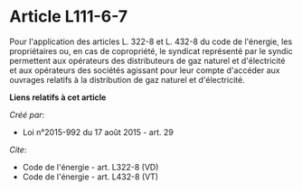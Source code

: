 # Article L111-6-7

Pour l'application des articles L. 322-8 et L. 432-8 du code de l'énergie, les propriétaires ou, en cas de copropriété, le
syndicat représenté par le syndic permettent aux opérateurs des distributeurs de gaz naturel et d'électricité et aux
opérateurs des sociétés agissant pour leur compte d'accéder aux ouvrages relatifs à la distribution de gaz naturel et
d'électricité.

**Liens relatifs à cet article**

_Créé par_:

  - Loi n°2015-992 du 17 août 2015 - art. 29

_Cite_:

  - Code de l'énergie - art. L322-8 (VD)
  - Code de l'énergie - art. L432-8 (VT)
